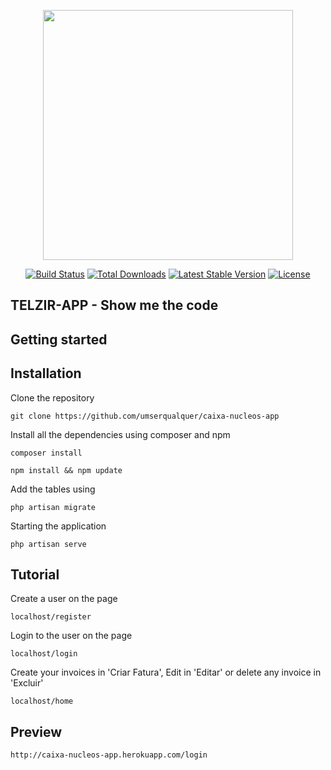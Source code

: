 <p align="center"><a href="https://laravel.com" target="_blank"><img src="https://raw.githubusercontent.com/laravel/art/master/logo-lockup/5%20SVG/2%20CMYK/1%20Full%20Color/laravel-logolockup-cmyk-red.svg" width="400"></a></p>

<p align="center">
<a href="https://travis-ci.org/laravel/framework"><img src="https://travis-ci.org/laravel/framework.svg" alt="Build Status"></a>
<a href="https://packagist.org/packages/laravel/framework"><img src="https://img.shields.io/packagist/dt/laravel/framework" alt="Total Downloads"></a>
<a href="https://packagist.org/packages/laravel/framework"><img src="https://img.shields.io/packagist/v/laravel/framework" alt="Latest Stable Version"></a>
<a href="https://packagist.org/packages/laravel/framework"><img src="https://img.shields.io/packagist/l/laravel/framework" alt="License"></a>
</p>

## TELZIR-APP - Show me the code

## Getting started

## Installation

Clone the repository

    git clone https://github.com/umserqualquer/caixa-nucleos-app

Install all the dependencies using composer and npm

    composer install

    npm install && npm update

Add the tables using

    php artisan migrate

Starting the application

    php artisan serve

## Tutorial

Create a user on the page

    localhost/register

Login to the user on the page

    localhost/login

Create your invoices in 'Criar Fatura', Edit in 'Editar' or delete any invoice in 'Excluir'

    localhost/home

## Preview

    http://caixa-nucleos-app.herokuapp.com/login


